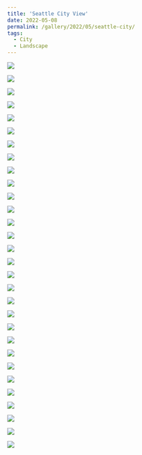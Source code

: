 ```yaml
---
title: 'Seattle City View'
date: 2022-05-08
permalink: /gallery/2022/05/seattle-city/
tags:
  - City
  - Landscape
---
```


![]({{base_path}}/images/22-05-08/DSCF5669.jpg)

![]({{base_path}}/images/22-05-08/DSCF5678.jpg)

![]({{base_path}}/images/22-05-08/DSCF5686.jpg)

![]({{base_path}}/images/22-05-08/DSCF5695.jpg)

![]({{base_path}}/images/22-05-08/DSCF5700.jpg)

![]({{base_path}}/images/22-05-08/DSCF5710.jpg)

![]({{base_path}}/images/22-05-08/DSCF5711.jpg)

![]({{base_path}}/images/22-05-08/DSCF5721.jpg)

![]({{base_path}}/images/22-05-08/DSCF5734.jpg)

![]({{base_path}}/images/22-05-08/DSCF5744.jpg)

![]({{base_path}}/images/22-05-08/DSCF5748.jpg)

![]({{base_path}}/images/22-05-08/DSCF5772.jpg)

![]({{base_path}}/images/22-05-08/DSCF5795.jpg)

![]({{base_path}}/images/22-05-08/DSCF5799.jpg)

![]({{base_path}}/images/22-05-08/DSCF5824.jpg)

![]({{base_path}}/images/22-05-08/DSCF5830-3.jpg)

![]({{base_path}}/images/22-05-08/DSCF5851.jpg)

![]({{base_path}}/images/22-05-08/DSCF5859.jpg)

![]({{base_path}}/images/22-05-08/DSCF5864.jpg)

![]({{base_path}}/images/22-05-08/DSCF5872.jpg)

![]({{base_path}}/images/22-05-08/DSCF5880.jpg)

![]({{base_path}}/images/22-05-08/DSCF5884.jpg)

![]({{base_path}}/images/22-05-08/DSCF5891.jpg)

![]({{base_path}}/images/22-05-08/DSCF5902.jpg)

![]({{base_path}}/images/22-05-08/DSCF5916.jpg)

![]({{base_path}}/images/22-05-08/DSCF5940.jpg)

![]({{base_path}}/images/22-05-08/DSCF5941.jpg)

![]({{base_path}}/images/22-05-08/DSCF5952.jpg)

![]({{base_path}}/images/22-05-08/DSCF5957.JPG)

![]({{base_path}}/images/22-05-08/DSCF5968.jpg)

